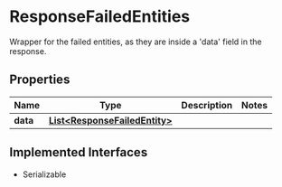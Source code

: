 

# ResponseFailedEntities

Wrapper for the failed entities, as they are inside a 'data' field in the response.

## Properties

| Name | Type | Description | Notes |
|------------ | ------------- | ------------- | -------------|
|**data** | [**List&lt;ResponseFailedEntity&gt;**](ResponseFailedEntity.md) |  |  |


## Implemented Interfaces

* Serializable


